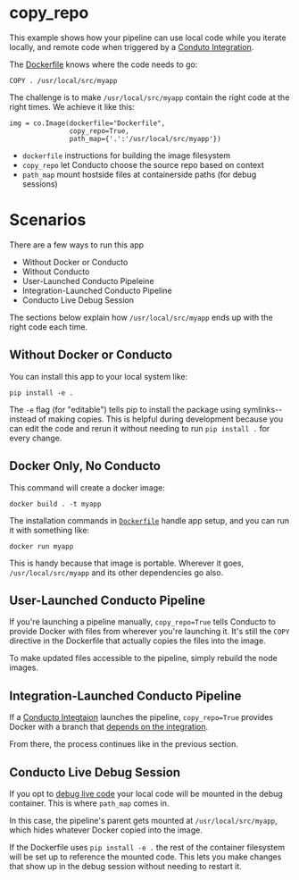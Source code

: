 # copy_repo

This example shows how your pipeline can use local code while you iterate locally, and remote code when triggered by a [Conduto Integration](https://conducto.com/docs/integrations).

The [Dockerfile](./Dockerfile) knows where the code needs to go:

```
COPY . /usr/local/src/myapp
```

The challenge is to make `/usr/local/src/myapp` contain the right code at the right times.  We achieve it like this:

```
img = co.Image(dockerfile="Dockerfile",
               copy_repo=True,
               path_map={'.':'/usr/local/src/myapp'})
```

- `dockerfile` instructions for building the image filesystem
- `copy_repo` let Conducto choose the source repo based on context
- `path_map` mount hostside files at containerside paths (for debug sessions)

# Scenarios

There are a few ways to run this app

 - Without Docker or Conducto
 - Without Conducto
 - User-Launched Conducto Pipeleine
 - Integration-Launched Conducto Pipeline
 - Conducto Live Debug Session

The sections below explain how `/usr/local/src/myapp` ends up with the right code each time.

## Without Docker or Conducto

You can install this app to your local system like:
```
pip install -e .
```

The `-e` flag (for "editable") tells pip to install the package using symlinks--instead of making copies.
This is helpful during development because you can edit the code and rerun it without needing to run `pip install .` for every change.


## Docker Only, No Conducto

This command will create a docker image:

```
docker build . -t myapp
```

The installation commands in [`Dockerfile`](./Dockerfile) handle app setup, and you can run it with something like:

```
docker run myapp
```

This is handy because that image is portable.
Wherever it goes, `/usr/local/src/myapp` and its other dependencies go also.

## User-Launched Conducto Pipeline

If you're launching a pipeline manually, `copy_repo=True` tells Conducto to provide Docker with files from wherever you're launching it.
It's still the `COPY` directive in the Dockerfile that actually copies the files into the image.

To make updated files accessible to the pipeline, simply rebuild the node images.

## Integration-Launched Conducto Pipeline

If a [Conducto Integtaion](https://www.conducto.com/docs/integrations) launches the pipeline, `copy_repo=True` provides Docker with a branch that [depends on the integration](https://www.conducto.com/docs/integrations/github#events-and-parameters).

From there, the process continues like in the previous section.

## Conducto Live Debug Session

If you opt to [debug live code](https://www.conducto.com/docs/basics/debugging#debugging-live-code) your local code will be mounted in the debug container.
This is where `path_map` comes in.

In this case, the pipeline's parent  gets mounted at `/usr/local/src/myapp`, which hides whatever Docker copied into the image.

If the Dockerfile uses `pip install -e .` the rest of the container filesystem will be set up to reference the mounted code.
This lets you make changes that show up in the debug session without needing to restart it.
